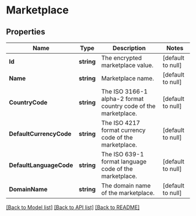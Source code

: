 # Marketplace

## Properties
Name | Type | Description | Notes
------------ | ------------- | ------------- | -------------
**Id** | **string** | The encrypted marketplace value. | [default to null]
**Name** | **string** | Marketplace name. | [default to null]
**CountryCode** | **string** | The ISO 3166-1 alpha-2 format country code of the marketplace. | [default to null]
**DefaultCurrencyCode** | **string** | The ISO 4217 format currency code of the marketplace. | [default to null]
**DefaultLanguageCode** | **string** | The ISO 639-1 format language code of the marketplace. | [default to null]
**DomainName** | **string** | The domain name of the marketplace. | [default to null]

[[Back to Model list]](../README.md#documentation-for-models) [[Back to API list]](../README.md#documentation-for-api-endpoints) [[Back to README]](../README.md)

